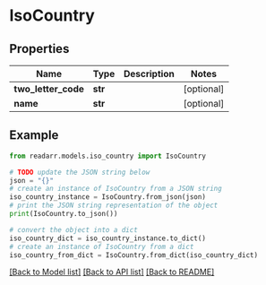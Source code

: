 # IsoCountry


## Properties

Name | Type | Description | Notes
------------ | ------------- | ------------- | -------------
**two_letter_code** | **str** |  | [optional] 
**name** | **str** |  | [optional] 

## Example

```python
from readarr.models.iso_country import IsoCountry

# TODO update the JSON string below
json = "{}"
# create an instance of IsoCountry from a JSON string
iso_country_instance = IsoCountry.from_json(json)
# print the JSON string representation of the object
print(IsoCountry.to_json())

# convert the object into a dict
iso_country_dict = iso_country_instance.to_dict()
# create an instance of IsoCountry from a dict
iso_country_from_dict = IsoCountry.from_dict(iso_country_dict)
```
[[Back to Model list]](../README.md#documentation-for-models) [[Back to API list]](../README.md#documentation-for-api-endpoints) [[Back to README]](../README.md)


